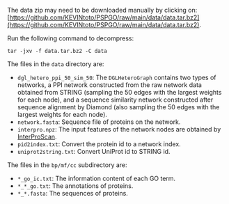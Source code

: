 The data zip may need to be downloaded manually by clicking on: [https://github.com/KEVINtoto/PSPGO/raw/main/data/data.tar.bz2](https://github.com/KEVINtoto/PSPGO/raw/main/data/data.tar.bz2).

Run the following command to decompress:
```
tar -jxv -f data.tar.bz2 -C data
```

The files in the `data` directory are:
 * `dgl_hetero_ppi_50_sim_50`: The `DGLHeteroGraph` contains two types of networks, a PPI network constructed from the raw network data obtained from STRING (sampling the 50 edges with the largest weights for each node), and a sequence similarity network constructed after sequence alignment by Diamond (also sampling the 50 edges with the largest weights for each node).
 * `network.fasta`: Sequence file of proteins on the network.
 * `interpro.npz`: The input features of the network nodes are obtained by [InterProScan](https://interproscan-docs.readthedocs.io/en/latest/Introduction.html).
 * `pid2index.txt`: Convert the protein id to a network index.
 * `uniprot2string.txt`: Convert UniProt id to STRING id.

The files in the `bp/mf/cc` subdirectory are:
 * `*_go_ic.txt`: The information content of each GO term.
 * `*_*_go.txt`: The annotations of proteins.
 * `*_*.fasta`: The sequences of proteins.
